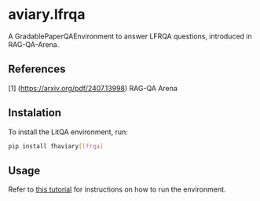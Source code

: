 # aviary.lfrqa
A GradablePaperQAEnvironment to answer LFRQA questions, introduced in RAG-QA-Arena.

## References
[1] (https://arxiv.org/pdf/2407.13998) RAG-QA Arena

## Instalation

To install the LitQA environment, run:

```bash
pip install fhaviary[lfrqa]
```

## Usage
Refer to [this tutorial](https://github.com/Future-House/paper-qa/blob/main/docs/tutorials/running_on_lfrqa.md) for instructions on how to run the environment.
